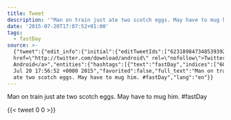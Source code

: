 ```yaml
---
title: Tweet
description: '"Man on train just ate two scotch eggs. May have to mug him. #fastDay"'
date: '2015-07-20T17:07:52+01:00'
tags:
  - fastDay
source: >-
  {"tweet":{"edit_info":{"initial":{"editTweetIds":["623189847348539392"],"editableUntil":"2015-07-20T18:56:52.572Z","editsRemaining":"5","isEditEligible":true}},"retweeted":false,"source":"<a
  href=\"http://twitter.com/download/android\" rel=\"nofollow\">Twitter for
  Android</a>","entities":{"hashtags":[{"text":"fastDay","indices":["60","68"]}],"symbols":[],"user_mentions":[],"urls":[]},"display_text_range":["0","68"],"favorite_count":"0","id_str":"623189847348539392","truncated":false,"retweet_count":"0","id":"623189847348539392","created_at":"Mon
  Jul 20 17:56:52 +0000 2015","favorited":false,"full_text":"Man on train just
  ate two scotch eggs. May have to mug him. #fastDay","lang":"en"}}
---
```

Man on train just ate two scotch eggs. May have to mug him. #fastDay
    
{{< tweet 0 0 >}}
    
